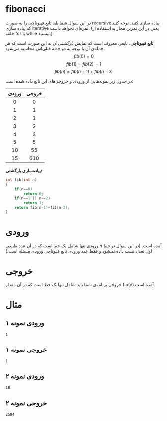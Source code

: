 # fibonacci

در این سوال شما باید تابع فیبوناچی را به صورت recursive پیاده سازی کنید. توجه کنید که پیاده سازی iterative نمره‌ای نخواهد داشت. (یعنی در این تمرین مجاز به استفاده از حلقه for یا while نیستید.)

**تابع فیبوناچی**، تابعی معروف است که نمایش *بازگشتی* آن به این صورت است که هر جمله‌ی آن با توجه به دو جمله قبلی‌اش محاسبه می‌شود. 
$$ fib(0) = 0$$
$$ fib(1) = fib(2) = 1 $$
$$ fib(n) = fib(n-1) + fib(n-2) $$

در جدول زیر نمونه‌هایی از ورودی و خروجی‌های این تابع داده شده است:

|        ورودی       |        خروجی       |
|:------------------:|:------------------:|
|         0         |          0        |
|         1         |          1        |
|         2         |         1        |
|         3         |          2        |
|         4         |          3        |
|         5         |          5        |
|         10         |          55        |
|         15         |         610        |

 **پیاده‌سازی بازگشتی:**
```c
int fib(int n)
{
	if(n==0)
		return 0;
	if(n==1 || n==2)
		return 1;
	return fib(n-1)+fib(n-2);
}
```



# ورودی
ورودی تنها شامل یک خط است که در آن عدد طبیعی $n$  آمده است. (در این سوال در خط اول تعداد تست داده نمیشود و فقط عدد ورودی تابع فیبوناچی ورودی مسئله است.)

# خروجی

خروجی برنامه‌ی شما باید شامل تنها یک خط است که در آن مقدار fib(n)  آمده است.

# مثال
## ورودی نمونه ۱
```
1
```


## خروجی نمونه ۱
```
1
```


## ورودی نمونه ۲
```
18
```


## خروجی نمونه ۲
```
2584
```
